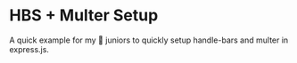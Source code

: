 # HBS + Multer Setup


A quick example for my 💓 juniors to quickly setup handle-bars and multer in express.js.